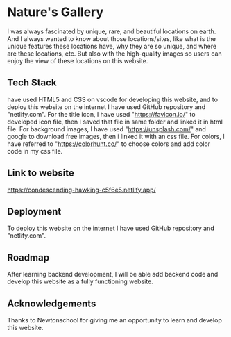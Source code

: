 
# Nature's Gallery

 I was always fascinated by unique, rare, and beautiful locations on earth. And I always wanted to know about those locations/sites, like what is the unique features these locations have, why they are so unique, and where are these locations, etc. But also with the high-quality images so users can enjoy the view of these locations on this website.




## Tech Stack

 have used HTML5 and CSS on vscode for developing this website, and to deploy this website on the internet I have used GitHub repository and "netlify.com".
 For the title icon, I have used "https://favicon.io/" to developed icon file, then I saved that file in same folder and linked it in html file. For background images, I have used "https://unsplash.com/" and google to download free images, then i linked it with an css file. For colors, I have referred to "https://colorhunt.co/" to choose colors and add color code in my css file. 
  
## Link to website

https://condescending-hawking-c5f6e5.netlify.app/

  
## Deployment

 To deploy this website on the internet I have used GitHub repository and "netlify.com".
  
## Roadmap

After learning backend development, I will be able add backend code and develop this website as a fully functioning website.

  
## Acknowledgements
Thanks to Newtonschool for giving me an opportunity to learn and develop this website.